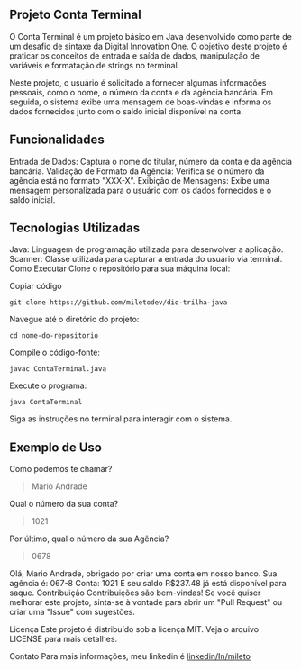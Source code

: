 ## Projeto Conta Terminal

O Conta Terminal é um projeto básico em Java desenvolvido como parte de um desafio de sintaxe da Digital Innovation One. O objetivo deste projeto é praticar os conceitos de entrada e saída de dados, manipulação de variáveis e formatação de strings no terminal.

Neste projeto, o usuário é solicitado a fornecer algumas informações pessoais, como o nome, o número da conta e da agência bancária. Em seguida, o sistema exibe uma mensagem de boas-vindas e informa os dados fornecidos junto com o saldo inicial disponível na conta.

## Funcionalidades
Entrada de Dados: Captura o nome do titular, número da conta e da agência bancária.
Validação de Formato da Agência: Verifica se o número da agência está no formato "XXX-X".
Exibição de Mensagens: Exibe uma mensagem personalizada para o usuário com os dados fornecidos e o saldo inicial.

## Tecnologias Utilizadas
Java: Linguagem de programação utilizada para desenvolver a aplicação.
Scanner: Classe utilizada para capturar a entrada do usuário via terminal.
Como Executar
Clone o repositório para sua máquina local:

Copiar código
```console
git clone https://github.com/miletodev/dio-trilha-java
```

Navegue até o diretório do projeto:

```console
cd nome-do-repositorio
```

Compile o código-fonte:

```console
javac ContaTerminal.java
```
Execute o programa:
```console
java ContaTerminal
```

Siga as instruções no terminal para interagir com o sistema.

## Exemplo de Uso

Como podemos te chamar?
> Mario Andrade

Qual o número da sua conta?
> 1021

Por último, qual o número da sua Agência?
> 0678

Olá, Mario Andrade, obrigado por criar uma conta em nosso banco.
Sua agência é: 067-8
Conta: 1021
E seu saldo R$237.48 já está disponível para saque.
Contribuição
Contribuições são bem-vindas! Se você quiser melhorar este projeto, sinta-se à vontade para abrir um "Pull Request" ou criar uma "Issue" com sugestões.

Licença
Este projeto é distribuído sob a licença MIT. Veja o arquivo LICENSE para mais detalhes.

Contato
Para mais informações, meu linkedin é [linkedin/In/mileto](https://www.linkedin.com/in/mileto/)
